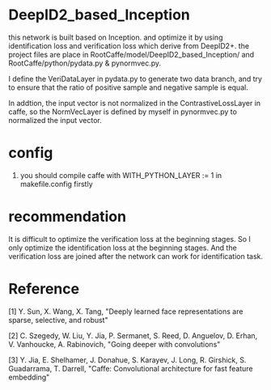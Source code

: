 # DeepID2_based_Inception
this network is built based on Inception. and optimize it by using identification loss and verification loss which derive from DeepID2+.
the project files are place in RootCaffe/model/DeepID2_based_Inception/ and RootCaffe/python/pydata.py & pynormvec.py.

I define the VeriDataLayer in pydata.py to generate two data branch, and try to ensure that the ratio of positive sample and negative sample is equal.

In addtion, the input vector is not normalized in the ContrastiveLossLayer in caffe, so the NormVecLayer is defined by myself in pynormvec.py to normalized the input vector.

# config
1. you should compile caffe with WITH_PYTHON_LAYER := 1 in makefile.config firstly 

# recommendation
It is difficult to optimize the verification loss at the beginning stages. So I only optimize the identification loss at the beginning stages. And the verification loss are joined after the network can work for identification task.


# Reference
[1] Y. Sun, X. Wang, X. Tang, "Deeply learned face representations are sparse, selective, and robust"

[2] C. Szegedy, W. Liu, Y. Jia, P. Sermanet, S. Reed, D. Anguelov, D. Erhan, V. Vanhoucke, A. Rabinovich, "Going deeper with convolutions"

[3] Y. Jia, E. Shelhamer, J. Donahue, S. Karayev, J. Long, R. Girshick, S. Guadarrama, T. Darrell, "Caffe: Convolutional architecture for fast feature embedding"
